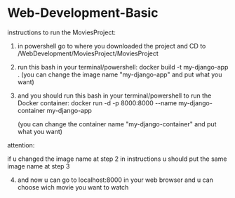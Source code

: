 # Web-Development-Basic
instructions to run the MoviesProject:
1) in powershell go to where you downloaded the project and CD    to /WebDevelopment/MoviesProject/MoviesProject
2)  run this bash in  your  terminal/powershell:
    docker build -t my-django-app . 
    (you can change the image name "my-django-app" and put  what you want)
3) and you should run this bash in your terminal/powershell to    run the Docker container:
   docker run -d -p 8000:8000 --name my-django-container my-django-app
   
   (you can change the container name "my-django-container" and put what you want)

attention:

if u changed the image name at step 2 in instructions u should put the same image name at step 3 

4) and now u can go to localhost:8000 in your web browser and    u can choose wich movie you want to watch
